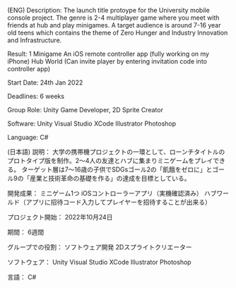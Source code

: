 (ENG)
Description:
The launch title protoype for the University mobile console project. The genre is 2-4 multiplayer game where you meet with friends at hub and play minigames.
A target audience is around 7-16 year old teens which contains the theme of Zero Hunger and Industry Innovation and Infrastructure.

Result:
1 Minigame
An iOS remote controller app (fully working on my iPhone)
Hub World (Can invite player by entering invitation code into controller app)

Start Date:
24th Jan 2022

Deadlines:
6 weeks

Group Role:
Unity Game
Developer, 2D Sprite Creator

Software:
Unity
Visual Studio
XCode
Illustrator
Photoshop

Language: 
C#

(日本語)
説明：
大学の携帯機プロジェクトの一環として、ローンチタイトルのプロトタイプ版を制作。2～4人の友達とハブに集まりミニゲームをプレイできる。
ターゲット層は7～16歳の子供でSDGsゴール2の「飢餓をゼロに」とゴール9の「産業と技術革命の基礎を作る」の達成を目標としている。

開発成果：
ミニゲーム1つ
iOSコントローラーアプリ（実機確認済み）
ハブワールド（アプリに招待コード入力してプレイヤーを招待することが出来る）

プロジェクト開始：
2022年10月24日

期間：
6週間

グループでの役割：
ソフトウェア開発
2Dスプライトクリエーター

ソフトウェア：
Unity
Visual Studio
XCode
Illustrator
Photoshop

言語：
C#


